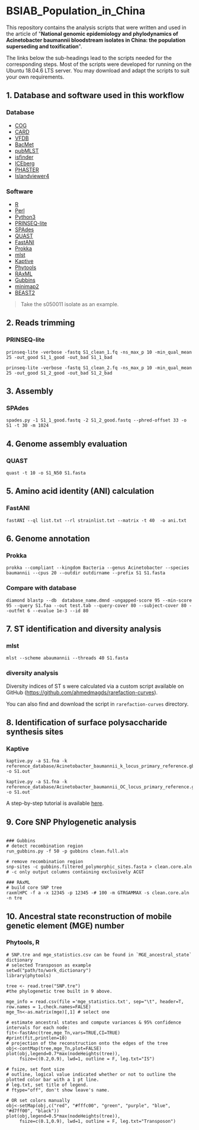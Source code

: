 # BSIAB_Population_in_China
 This repository contains the analysis scripts that were written and used in the article of "**National genomic epidemiology and phylodynamics of Acinetobacter baumannii bloodstream isolates in China: the population superseding and toxification**".
 
 The links below the sub-headings lead to the scripts needed for the corresponding steps. Most of the scripts were developed for running on the Ubuntu 18.04.6 LTS server. You may download and adapt the scripts to suit your own requirements.

## 1. Database and software used in this workflow
### Database
- [COG](https://www.ncbi.nlm.nih.gov/research/cog/)
- [CARD](https://card.mcmaster.ca/)
- [VFDB](http://www.mgc.ac.cn/VFs/)
- [BacMet](http://bacmet.biomedicine.gu.se/)
- [pubMLST](https://pubmlst.org/)
- [isfinder](https://isfinder.biotoul.fr/about.php)
- [ICEberg](https://tool2-mml.sjtu.edu.cn/ICEberg3/index.html)
- [PHASTER](http://phaster.ca/)
- [Islandviewer4](https://www.pathogenomics.sfu.ca/islandviewer)

### Software
- [R](https://www.r-project.org/)
- [Perl](https://www.perl.org/)
- [Python3](https://www.python.org/)
- [PRINSEQ-lite](https://github.com/uwb-linux/prinseq)
- [SPAdes](https://github.com/ablab/spades)
- [QUAST](https://github.com/ablab/quast)
- [FastANI](https://github.com/ParBLiSS/FastANI)
- [Prokka](https://github.com/tseemann/prokka)
- [mlst](https://github.com/tseemann/mlst)
- [Kaptive](https://github.com/klebgenomics/Kaptive)
- [Phytools](https://cran.r-project.org/web/packages/phytools/index.html)
- [RAxML](https://evomics.org/learning/phylogenetics/raxml/)
- [Gubbins](https://github.com/nickjcroucher/gubbins)
- [minimap2](https://github.com/lh3/minimap2)
- [BEAST2](https://www.beast2.org/)
>Take the s050011 isolate as an example.

## 2. Reads trimming
### PRINSEQ-lite
```
prinseq-lite -verbose -fastq S1_clean_1.fq -ns_max_p 10 -min_qual_mean 25 -out_good S1_1_good -out_bad S1_1_bad

prinseq-lite -verbose -fastq S1_clean_2.fq -ns_max_p 10 -min_qual_mean 25 -out_good S1_2_good -out_bad S1_2_bad
```
## 3. Assembly
### SPAdes
`spades.py -1 S1_1_good.fastq -2 S1_2_good.fastq --phred-offset 33 -o S1 -t 30 -m 1024`

## 4. Genome assembly evaluation
### QUAST
`quast -t 10 -o S1_N50 S1.fasta`

## 5. Amino acid identity (ANI) calculation
### FastANI
`fastANI --ql list.txt --rl strainlist.txt --matrix -t 40  -o ani.txt`

## 6. Genome annotation
### Prokka
`prokka --compliant --kingdom Bacteria --genus Acinetobacter --species baumannii --cpus 20 --outdir outdirname --prefix S1 S1.fasta`

### Compare with database
`diamond blastp --db  database_name.dmnd -ungapped-score 95 --min-score 95 --query S1.faa --out test.tab --query-cover 80 --subject-cover 80 --outfmt 6 --evalue 1e-3 --id 80`

## 7. ST identification and diversity analysis
### mlst
`mlst --scheme abaumannii --threads 40 S1.fasta`

### diversity analysis
Diversity indices of ST s were calculated via a custom script available on GitHub (https://github.com/ahmedmagds/rarefaction-curves). 

You can also find and download the script in `rarefaction-curves` directory.

## 8. Identification of surface polysaccharide synthesis sites
### Kaptive
```
kaptive.py -a S1.fna -k reference_database/Acinetobacter_baumannii_k_locus_primary_reference.gbk -o S1.out

kaptive.py -a S1.fna -k reference_database/Acinetobacter_baumannii_OC_locus_primary_reference.gbk -o S1.out
```
A step-by-step tutorial is available [here](https://bit.ly/kaptive-workshop).

## 9. Core SNP Phylogenetic analysis
```

### Gubbins
# detect recombination region
run_gubbins.py -f 50 -p gubbins clean.full.aln

# remove recombination region
snp-sites -c gubbins.filtered_polymorphic_sites.fasta > clean.core.aln
# -c only output columns containing exclusively ACGT

### RAxML
# build core SNP tree
raxmlHPC -f a -x 12345 -p 12345 -# 100 -m GTRGAMMAX -s clean.core.aln -n tre

```

## 10. Ancestral state reconstruction of mobile genetic element (MGE) number
### Phytools, R
```
# SNP.tre and mge_statistics.csv can be found in `MGE_ancestral_state` dictionary
# selected Transposon as example
setwd("path/to/work_dictionary")
library(phytools)

tree <- read.tree("SNP.tre")
#the phylogenetic tree built in 9 above.

mge_info = read.csv(file ='mge_statistics.txt', sep="\t", header=T, row.names = 1,check.names=FALSE)
mge_Tn<-as.matrix(mge)[,1] # select one

# estimate ancestral states and compute variances & 95% confidence intervals for each node:
fit<-fastAnc(tree,mge_Tn,vars=TRUE,CI=TRUE)
#print(fit,printlen=10)
# projection of the reconstruction onto the edges of the tree
obj<-contMap(tree,mge_Tn,plot=FALSE)
plot(obj,legend=0.7*max(nodeHeights(tree)),
     fsize=c(0.2,0.9), lwd=1, outline = F, leg.txt="IS")

# fsize, set font size
# outline, logical value indicated whether or not to outline the plotted color bar with a 1 pt line.
# leg.txt, set title of legend.
# ftype="off", don't show leave's name.

# OR set colors manually
obj<-setMap(obj,c("red", "#fffc00", "green", "purple", "blue", "#d7ff00", "black"))
plot(obj,legend=0.5*max(nodeHeights(tree)),
     fsize=c(0.1,0.9), lwd=1, outline = F, leg.txt="Transposon")

```
